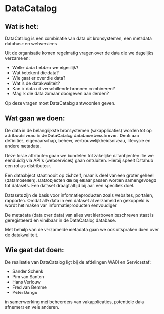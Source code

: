 # DataCatalog

## Wat is het:

DataCatalog is een combinatie van data uit bronsystemen, een metadata database en webservices.

Uit de organisatie komen regelmatig vragen over de data die we dagelijks verzamelen:

* Welke data hebben we eigenlijk?
* Wat betekent die data?
* Wie gaat er over die data?
* Wat is de datakwaliteit?
* Kan ik data uit verschillende bronnen combineren?
* Mag ik die data zomaar doorgeven aan derden?

Op deze vragen moet DataCatalog antwoorden geven.

## Wat gaan we doen:

De data in de belangrijkste bronsystemen (vakapplicaties) worden tot op attribuutniveau in de DataCatalog database beschreven. Denk aan definities, eigenaarschap, beheer, vertrouwelijkheidsniveau, lifecycle en andere metadata.

Deze losse attributen gaan we bundelen tot zakelijke dataobjecten die we eenduidig via API's (webservices) gaan ontsluiten. Hierbij speelt Datahub een rol als distributeur.

Een dataobject staat nooit op zichzelf, maar is deel van een groter geheel (datamodellen). Dataobjecten die bij elkaar passen worden samengevoegd tot datasets. Een dataset draagt altijd bij aan een specifiek doel.

Datasets zijn de basis voor informatieproducten zoals websites, portalen, rapporten. Omdat alle data in een dataset al verzameld en gekoppeld is wordt het maken van informatieproducten eenvoudiger.

De metadata (data over data) van alles wat hierboven beschreven staat is geregistreerd en vindbaar in de DataCatalog database.

Met behulp van de verzamelde metadata gaan we ook uitspraken doen over de datakwaliteit.

## Wie gaat dat doen:

De realisatie van DataCatalog ligt bij de afdelingen WADI en Servicestaf:

* Sander Schenk
* Pim van Santen
* Hans Verlouw
* Fred van Bemmel
* Peter Bange

in samenwerking met beheerders van vakapplicaties, potentiele data afnemers en vele anderen.
